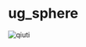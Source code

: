 # ug_sphere

![qiuti](https://user-images.githubusercontent.com/111858390/230593587-e7823c2a-4cc7-47a6-8f4d-79dee41a646e.png)
